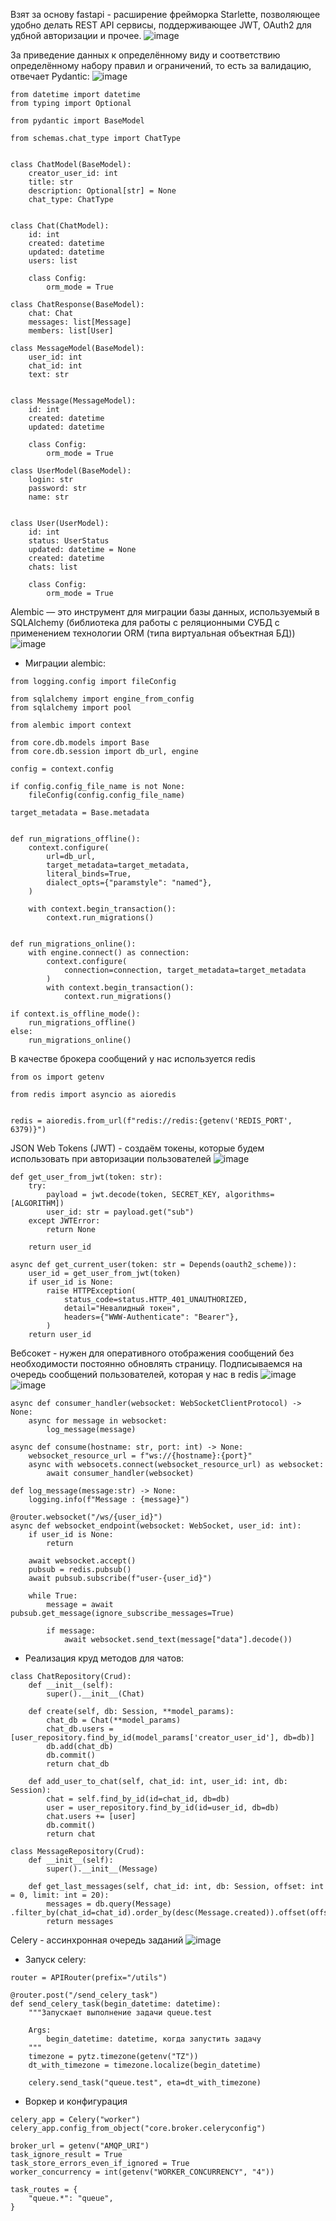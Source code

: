 Взят за основу fastapi - расширение фрейморка Starlette, позволяющее удобно делать REST API сервисы, поддерживающее JWT, OAuth2 для удбной авторизации и прочее. 
![image](https://user-images.githubusercontent.com/63580342/174488383-2561527f-2a4c-426f-908f-76e30ae9c1ce.png)

За приведение данных к определённому виду и соответствию определённому набору правил и ограничений, то есть за валидацию, отвечает Pydantic:
![image](https://user-images.githubusercontent.com/63580342/174495932-2eeacf89-ff8a-4b11-8086-dc450338aaf9.png)

```
from datetime import datetime
from typing import Optional

from pydantic import BaseModel

from schemas.chat_type import ChatType


class ChatModel(BaseModel):
    creator_user_id: int
    title: str
    description: Optional[str] = None
    chat_type: ChatType


class Chat(ChatModel):
    id: int
    created: datetime
    updated: datetime
    users: list

    class Config:
        orm_mode = True
```

```
class ChatResponse(BaseModel):
    chat: Chat
    messages: list[Message]
    members: list[User]
```

```
class MessageModel(BaseModel):
    user_id: int
    chat_id: int
    text: str


class Message(MessageModel):
    id: int
    created: datetime
    updated: datetime

    class Config:
        orm_mode = True
```

```
class UserModel(BaseModel):
    login: str
    password: str
    name: str


class User(UserModel):
    id: int
    status: UserStatus
    updated: datetime = None
    created: datetime
    chats: list

    class Config:
        orm_mode = True
```

Alembic — это инструмент для миграции базы данных, используемый в SQLAlchemy (библиотека для работы с реляционными СУБД с применением технологии ORM (типа виртуальная объектная БД))
![image](https://user-images.githubusercontent.com/63580342/174490873-587b2990-19e6-481f-b307-232f279612af.png)
- Миграции alembic:

```
from logging.config import fileConfig

from sqlalchemy import engine_from_config
from sqlalchemy import pool

from alembic import context

from core.db.models import Base
from core.db.session import db_url, engine

config = context.config

if config.config_file_name is not None:
    fileConfig(config.config_file_name)

target_metadata = Base.metadata


def run_migrations_offline():
    context.configure(
        url=db_url,
        target_metadata=target_metadata,
        literal_binds=True,
        dialect_opts={"paramstyle": "named"},
    )

    with context.begin_transaction():
        context.run_migrations()


def run_migrations_online():
    with engine.connect() as connection:
        context.configure(
            connection=connection, target_metadata=target_metadata
        )
        with context.begin_transaction():
            context.run_migrations()

if context.is_offline_mode():
    run_migrations_offline()
else:
    run_migrations_online()
```


В качестве брокера сообщений у нас используется redis

```
from os import getenv

from redis import asyncio as aioredis


redis = aioredis.from_url(f"redis://redis:{getenv('REDIS_PORT', 6379)}")
```

JSON Web Tokens (JWT) - создаём токены, которые будем использовать при авторизации пользователей
![image](https://user-images.githubusercontent.com/63580342/174494220-4c578b85-f313-4a97-83eb-85e1be4e2125.png)


```
def get_user_from_jwt(token: str):
    try:
        payload = jwt.decode(token, SECRET_KEY, algorithms=[ALGORITHM])
        user_id: str = payload.get("sub")
    except JWTError:
        return None

    return user_id
```

```
async def get_current_user(token: str = Depends(oauth2_scheme)):
    user_id = get_user_from_jwt(token)
    if user_id is None:
        raise HTTPException(
            status_code=status.HTTP_401_UNAUTHORIZED,
            detail="Невалидный токен",
            headers={"WWW-Authenticate": "Bearer"},
        )
    return user_id
```

Вебсокет - нужен для оперативного отображения сообщений без необходимости постоянно обновлять страницу. Подписываемся на очередь сообщений пользователей, которая у нас в redis
![image](https://user-images.githubusercontent.com/63580342/174493912-67aae6b4-1ef9-4ebe-b327-dd3980ffe30d.png) ![image](https://user-images.githubusercontent.com/63580342/174494170-bf1699ce-628b-429f-bd9b-d61f147c5867.png)


```
async def consumer_handler(websocket: WebSocketClientProtocol) -> None:
    async for message in websocket:
        log_message(message)

async def consume(hostname: str, port: int) -> None:
    websocket_resource_url = f"ws://{hostname}:{port}"
    async with websocets.connect(websocket_resource_url) as websocket:
        await consumer_handler(websocket)

def log_message(message:str) -> None:
    logging.info(f"Message : {message}")
```

```
@router.websocket("/ws/{user_id}")
async def websocket_endpoint(websocket: WebSocket, user_id: int):
    if user_id is None:
        return

    await websocket.accept()
    pubsub = redis.pubsub()
    await pubsub.subscribe(f"user-{user_id}")

    while True:
        message = await pubsub.get_message(ignore_subscribe_messages=True)

        if message:
            await websocket.send_text(message["data"].decode())
```

- Реализация круд методов для чатов:

```
class ChatRepository(Crud):
    def __init__(self):
        super().__init__(Chat)

    def create(self, db: Session, **model_params):
        chat_db = Chat(**model_params)
        chat_db.users = [user_repository.find_by_id(model_params['creator_user_id'], db=db)]
        db.add(chat_db)
        db.commit()
        return chat_db

    def add_user_to_chat(self, chat_id: int, user_id: int, db: Session):
        chat = self.find_by_id(id=chat_id, db=db)
        user = user_repository.find_by_id(id=user_id, db=db)
        chat.users += [user]
        db.commit()
        return chat
```

```
class MessageRepository(Crud):
    def __init__(self):
        super().__init__(Message)

    def get_last_messages(self, chat_id: int, db: Session, offset: int = 0, limit: int = 20):
        messages = db.query(Message) .filter_by(chat_id=chat_id).order_by(desc(Message.created)).offset(offset).limit(limit).all()
        return messages
```


Celery - ассинхронная очередь заданий
![image](https://user-images.githubusercontent.com/63580342/174494095-ff59c454-c3bf-47c2-8d24-a3a4bf3ea6d1.png)

- Запуск celery:

```
router = APIRouter(prefix="/utils")

@router.post("/send_celery_task")
def send_celery_task(begin_datetime: datetime):
    """Запускает выполнение задачи queue.test
    
    Args:
        begin_datetime: datetime, когда запустить задачу
    """
    timezone = pytz.timezone(getenv("TZ"))
    dt_with_timezone = timezone.localize(begin_datetime)

    celery.send_task("queue.test", eta=dt_with_timezone)
```
- Воркер и конфигурация

```
celery_app = Celery("worker") 
celery_app.config_from_object("core.broker.celeryconfig")
```
```
broker_url = getenv("AMQP_URI")
task_ignore_result = True
task_store_errors_even_if_ignored = True
worker_concurrency = int(getenv("WORKER_CONCURRENCY", "4"))

task_routes = {
    "queue.*": "queue",
}
```

